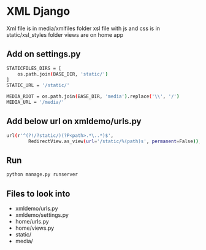 # XML Django

Xml file is in media/xmlfiles folder
xsl file with js and css is in static/xsl_styles folder
views are on home app

## Add on settings.py

```sh
STATICFILES_DIRS = [
    os.path.join(BASE_DIR, 'static/')
]
STATIC_URL = '/static/'

MEDIA_ROOT = os.path.join(BASE_DIR, 'media').replace('\\', '/')
MEDIA_URL = '/media/'
```

## Add below url on xmldemo/urls.py
```sh
url(r'^(?!/?static/)(?P<path>.*\..*)$',
        RedirectView.as_view(url='/static/%(path)s', permanent=False)),
```
## Run


```sh
python manage.py runserver
```

## Files to look into
- xmldemo/urls.py
- xmldemo/settings.py
- home/urls.py
- home/views.py
- static/
- media/